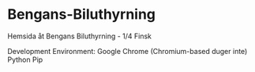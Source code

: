 # Bengans-Biluthyrning
Hemsida åt Bengans Biluthyrning - 1/4 Finsk 


Development Environment:
Google Chrome (Chromium-based duger inte)
Python
Pip
